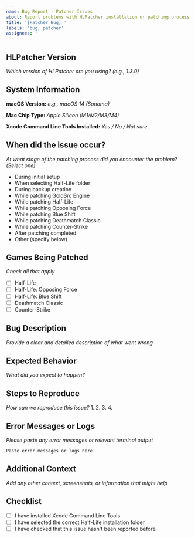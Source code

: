 ```yaml
---
name: Bug Report - Patcher Issues
about: Report problems with HLPatcher installation or patching process
title: '[Patcher Bug] '
labels: 'bug, patcher'
assignees: ''
---
```


## HLPatcher Version
*Which version of HLPatcher are you using? (e.g., 1.3.0)*


## System Information
**macOS Version:** *e.g., macOS 14 (Sonoma)*

**Mac Chip Type:** *Apple Silicon (M1/M2/M3/M4)*

**Xcode Command Line Tools Installed:** *Yes / No / Not sure*

## When did the issue occur?
*At what stage of the patching process did you encounter the problem? (Select one)*
- During initial setup
- When selecting Half-Life folder
- During backup creation
- While patching GoldSrc Engine
- While patching Half-Life
- While patching Opposing Force
- While patching Blue Shift
- While patching Deathmatch Classic
- While patching Counter-Strike
- After patching completed
- Other (specify below)


## Games Being Patched
*Check all that apply*
- [ ] Half-Life
- [ ] Half-Life: Opposing Force
- [ ] Half-Life: Blue Shift
- [ ] Deathmatch Classic
- [ ] Counter-Strike

## Bug Description
*Provide a clear and detailed description of what went wrong*


## Expected Behavior
*What did you expect to happen?*


## Steps to Reproduce
*How can we reproduce this issue?*
1. 
2. 
3. 
4. 

## Error Messages or Logs
*Please paste any error messages or relevant terminal output*
```
Paste error messages or logs here
```

## Additional Context
*Add any other context, screenshots, or information that might help*


## Checklist
- [ ] I have installed Xcode Command Line Tools
- [ ] I have selected the correct Half-Life installation folder
- [ ] I have checked that this issue hasn't been reported before
